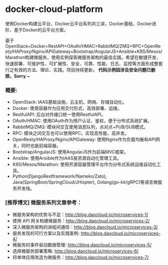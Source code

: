 # docker-cloud-platform
使用Docker构建云平台，Docker云平台系列共三讲，Docker基础、Docker进阶、基于Docker的云平台方案。    
      
基于OpenStack+Docker+RestAPI+OAuth/HMAC+RabbitMQ/ZMQ+RPC+OpenResty/HAProxy/Nginx/APIGateway+Bootstrap/AngularJS+Ansible+K8S/Mesos/Marathon构建微服务，使用实例探索微服务架构的最佳实践，希望在敏捷开发、快速部署、可维护性、可扩展性、安全、可靠、性能、日志、监控等方面形成整套行之有效的方法、理论、实践。项目持续更新。 **代码示例因涉及安全问题已删除，Sorry ~**       
    
     
     
### 概要:
* OpenStack: IAAS基础设施，云主机、网络、存储自动化。
* Docker: 使用容器作为应用交付形式，高效部署、运维。
* RestfulAPI: 后台对外接口统一使用RestfulAPI。
* OAuth/HMAC: 使用OAuth作为用户认证、鉴权，便于分布式系统扩展。
* RabbitMQ/ZMQ: 模块间交互使用消息队列，点对点+PUB/SUB模式。
* RPC: 模块之间交互也可以使用RPC，实现高性能、高并发。
* OpenResty/HAProxy/Nginx/APIGateway: 使用Nginx作为负载均衡和API网关，同时也是前端容器。
* Bootstrap/AngularJS: 使用AngularJS作为前端MVC框架。
* Ansible: 使用Ansible作为IAAS层资源自动化管理工具。
* K8S/Mesos/Marathon: 使用开源容器管理平台作为分布式系统运维自动化工具。
* Python(DjangoRestframework/Nameko/Zato), Java(SpringBoot/SpringCloud/JHispter), Golang(go-kit/gRPC)等语言微服务开发栈。    

### [推荐博文] 微服务系列文章参考：    
* 微服务架构的优势与不足：http://blog.daocloud.io/microservices-1/    
* 使用 API 网关构建微服务：http://blog.daocloud.io/microservices-2/    
* 深入微服务架构的进程间通信：http://blog.daocloud.io/microservices-3/    
* 服务发现的可行方案以及实践案例: http://blog.daocloud.io/microservices-4/    
* 微服务的事件驱动数据管理: http://blog.daocloud.io/microservices-5/    
* 选择微服务部署策略: http://blog.daocloud.io/microservices-6/    
* 将单体应用改造为微服务：http://blog.daocloud.io/microservices-7/   


